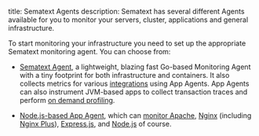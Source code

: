 title: Sematext Agents
description: Sematext has several different Agents available for you to monitor your servers, cluster, applications and general infrastructure.

To start monitoring your infrastructure you need to set up the
appropriate Sematext monitoring agent. You can choose from:

  - [Sematext Agent](./sematext-agent/), a lightweight, blazing
    fast Go-based Monitoring Agent with a tiny footprint for both
    infrastructure and containers. It also collects metrics for various
    [integrations](../integration) using App Agents. App Agents can also
    instrument JVM-based apps to collect transaction traces and perform
    [on demand profiling](../monitoring/on-demand-profiling).

  - [Node.js-based App Agent](./node-agent), which can [monitor
    Apache](../integration/apache), [Nginx](../integration/nginx)
    (including [Nginx Plus](../integration/nginxplus)), [Express.js](../integration/express.js), and [Node.js](../integration/node.js) of course.

